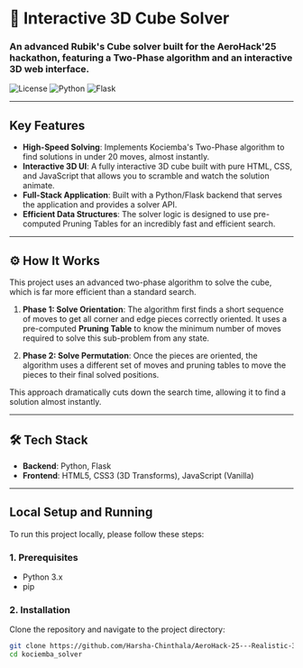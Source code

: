 # 🚀 Interactive 3D Cube Solver

### An advanced Rubik's Cube solver built for the **AeroHack'25** hackathon, featuring a Two-Phase algorithm and an interactive 3D web interface.

![License](https://img.shields.io/badge/license-MIT-blue.svg)
![Python](https://img.shields.io/badge/python-3.9+-blue.svg)
![Flask](https://img.shields.io/badge/flask-2.0-lightgrey.svg)

---

## Key Features

* **High-Speed Solving**: Implements Kociemba's Two-Phase algorithm to find solutions in under 20 moves, almost instantly.
* **Interactive 3D UI**: A fully interactive 3D cube built with pure HTML, CSS, and JavaScript that allows you to scramble and watch the solution animate.
* **Full-Stack Application**: Built with a Python/Flask backend that serves the application and provides a solver API.
* **Efficient Data Structures**: The solver logic is designed to use pre-computed Pruning Tables for an incredibly fast and efficient search.

---

## ⚙️ How It Works

This project uses an advanced two-phase algorithm to solve the cube, which is far more efficient than a standard search.

1.  **Phase 1: Solve Orientation**: The algorithm first finds a short sequence of moves to get all corner and edge pieces correctly oriented. It uses a pre-computed **Pruning Table** to know the minimum number of moves required to solve this sub-problem from any state.

2.  **Phase 2: Solve Permutation**: Once the pieces are oriented, the algorithm uses a different set of moves and pruning tables to move the pieces to their final solved positions.

This approach dramatically cuts down the search time, allowing it to find a solution almost instantly.

---

## 🛠️ Tech Stack

* **Backend**: Python, Flask
* **Frontend**: HTML5, CSS3 (3D Transforms), JavaScript (Vanilla)

---

## Local Setup and Running

To run this project locally, please follow these steps:

### 1. Prerequisites
* Python 3.x
* pip

### 2. Installation
Clone the repository and navigate to the project directory:
```bash
git clone https://github.com/Harsha-Chinthala/AeroHack-25---Realistic-3D-Cube-Solver.git
cd kociemba_solver
